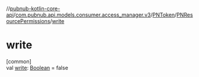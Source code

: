 //[pubnub-kotlin-core-api](../../../../index.md)/[com.pubnub.api.models.consumer.access_manager.v3](../../index.md)/[PNToken](../index.md)/[PNResourcePermissions](index.md)/[write](write.md)

# write

[common]\
val [write](write.md): [Boolean](https://kotlinlang.org/api/latest/jvm/stdlib/kotlin-stdlib/kotlin/-boolean/index.html) = false
